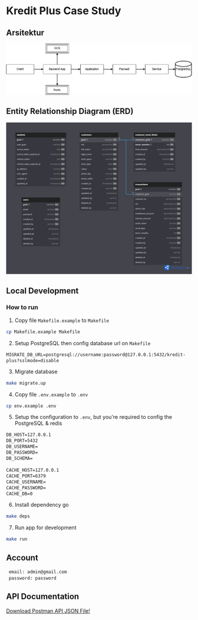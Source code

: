 # Kredit Plus Case Study

## Arsitektur

![Kredit Plus Architecture](Kredit%20Plus%20Architechture.drawio.png)

## Entity Relationship Diagram (ERD)

![Kredit Plus ERD](Kredit%20Plus%20ERD.png)

## Local Development

### How to run

1. Copy file `Makefile.example` to `Makefile`
  ```sh
  cp Makefile.example Makefile
  ```

2. Setup PostgreSQL then config database url on `Makefile` 
  ```
  MIGRATE_DB_URL=postgresql://username:password@127.0.0.1:5432/kredit-plus?sslmode=disable
  ```

3. Migrate database
  ```sh
  make migrate.up
  ```

4. Copy file `.env.example` to `.env`
  ```sh
  cp env.example .env
  ```

5. Setup the configuration to `.env`, but you're required to config the PostgreSQL & redis
  ```
  DB_HOST=127.0.0.1
  DB_PORT=5432
  DB_USERNAME=
  DB_PASSWORD=
  DB_SCHEMA=

  CACHE_HOST=127.0.0.1
  CACHE_PORT=6379
  CACHE_USERNAME=
  CACHE_PASSWORD=
  CACHE_DB=0
  ```
  
6. Install dependency go
  ```sh
  make deps
  ```

7. Run app for development
  ```sh
  make run
  ```

## Account
 ```sh
  email: admin@gmail.com
  password: password 
 ```

## API Documentation

[Download Postman API JSON File!](https://api.postman.com/collections/27362852-dea758c9-6587-42e4-a764-27ad6db3e306?access_key=PMAT-01JXTGJNC3ZCREKX04WZMJ4MJW)